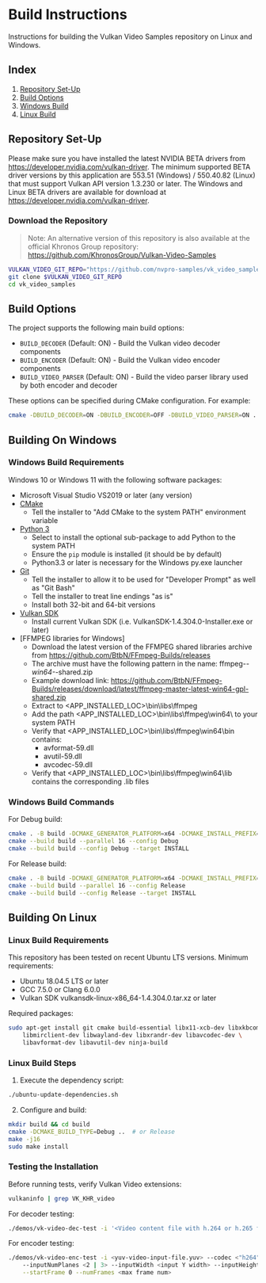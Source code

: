 # Build Instructions

Instructions for building the Vulkan Video Samples repository on Linux and Windows.

## Index

1. [Repository Set-Up](#repository-set-up)
2. [Build Options](#build-options)
3. [Windows Build](#building-on-windows)
4. [Linux Build](#building-on-linux)

## Repository Set-Up

Please make sure you have installed the latest NVIDIA BETA drivers from https://developer.nvidia.com/vulkan-driver.
The minimum supported BETA driver versions by this application are 553.51 (Windows) / 550.40.82 (Linux) that
must support Vulkan API version 1.3.230 or later.
The Windows and Linux BETA drivers are available for download at https://developer.nvidia.com/vulkan-driver.

### Download the Repository

> Note: An alternative version of this repository is also available at the official Khronos Group repository:
> https://github.com/KhronosGroup/Vulkan-Video-Samples

```bash
VULKAN_VIDEO_GIT_REPO="https://github.com/nvpro-samples/vk_video_samples.git"
git clone $VULKAN_VIDEO_GIT_REPO
cd vk_video_samples
```

## Build Options

The project supports the following main build options:

- `BUILD_DECODER` (Default: ON) - Build the Vulkan video decoder components
- `BUILD_ENCODER` (Default: ON) - Build the Vulkan video encoder components
- `BUILD_VIDEO_PARSER` (Default: ON) - Build the video parser library used by both encoder and decoder

These options can be specified during CMake configuration. For example:
```bash
cmake -DBUILD_DECODER=ON -DBUILD_ENCODER=OFF -DBUILD_VIDEO_PARSER=ON ...
```

## Building On Windows

### Windows Build Requirements

Windows 10 or Windows 11 with the following software packages:

- Microsoft Visual Studio VS2019 or later (any version)
- [CMake](http://www.cmake.org/download/)
  - Tell the installer to "Add CMake to the system PATH" environment variable
- [Python 3](https://www.python.org/downloads)
  - Select to install the optional sub-package to add Python to the system PATH
  - Ensure the `pip` module is installed (it should be by default)
  - Python3.3 or later is necessary for the Windows py.exe launcher
- [Git](http://git-scm.com/download/win)
  - Tell the installer to allow it to be used for "Developer Prompt" as well as "Git Bash"
  - Tell the installer to treat line endings "as is"
  - Install both 32-bit and 64-bit versions
- [Vulkan SDK](https://vulkan.lunarg.com/sdk/home#windows)
  - Install current Vulkan SDK (i.e. VulkanSDK-1.4.304.0-Installer.exe or later)
- [FFMPEG libraries for Windows]
  - Download the latest version of the FFMPEG shared libraries archive from https://github.com/BtbN/FFmpeg-Builds/releases
  - The archive must have the following pattern in the name: ffmpeg-*-win64-*-shared.zip
  - Example download link: https://github.com/BtbN/FFmpeg-Builds/releases/download/latest/ffmpeg-master-latest-win64-gpl-shared.zip
  - Extract to <APP_INSTALLED_LOC>\bin\libs\ffmpeg
  - Add the path <APP_INSTALLED_LOC>\bin\libs\ffmpeg\win64\ to your system PATH
  - Verify that <APP_INSTALLED_LOC>\bin\libs\ffmpeg\win64\bin contains:
    - avformat-59.dll
    - avutil-59.dll
    - avcodec-59.dll
  - Verify that <APP_INSTALLED_LOC>\bin\libs\ffmpeg\win64\lib contains the corresponding .lib files

### Windows Build Commands

For Debug build:
```bash
cmake . -B build -DCMAKE_GENERATOR_PLATFORM=x64 -DCMAKE_INSTALL_PREFIX="$(PWD)/build/install/Debug" -DCMAKE_BUILD_TYPE=Debug
cmake --build build --parallel 16 --config Debug
cmake --build build --config Debug --target INSTALL
```

For Release build:
```bash
cmake . -B build -DCMAKE_GENERATOR_PLATFORM=x64 -DCMAKE_INSTALL_PREFIX="$(PWD)/build/install/Release" -DCMAKE_BUILD_TYPE=Release
cmake --build build --parallel 16 --config Release
cmake --build build --config Release --target INSTALL
```

## Building On Linux

### Linux Build Requirements

This repository has been tested on recent Ubuntu LTS versions. Minimum requirements:
- Ubuntu 18.04.5 LTS or later
- GCC 7.5.0 or Clang 6.0.0
- Vulkan SDK vulkansdk-linux-x86_64-1.4.304.0.tar.xz or later

Required packages:
```bash
sudo apt-get install git cmake build-essential libx11-xcb-dev libxkbcommon-dev \
    libmirclient-dev libwayland-dev libxrandr-dev libavcodec-dev \
    libavformat-dev libavutil-dev ninja-build
```

### Linux Build Steps

1. Execute the dependency script:
```bash
./ubuntu-update-dependencies.sh
```

2. Configure and build:
```bash
mkdir build && cd build
cmake -DCMAKE_BUILD_TYPE=Debug ..  # or Release
make -j16
sudo make install
```

### Testing the Installation

Before running tests, verify Vulkan Video extensions:
```bash
vulkaninfo | grep VK_KHR_video
```

For decoder testing:
```bash
./demos/vk-video-dec-test -i '<Video content file with h.264 or h.265 format>' [--c N]
```

For encoder testing:
```bash
./demos/vk-video-enc-test -i <yuv-video-input-file.yuv> --codec <"h264" | "h265" | "av1"> \
    --inputNumPlanes <2 | 3> --inputWidth <input Y width> --inputHeight <input Y height> \
    --startFrame 0 --numFrames <max frame num>
```